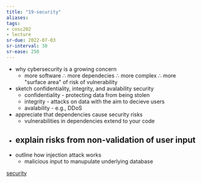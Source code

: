 ```yaml
---
title: "19-security"
aliases: 
tags: 
- cosc202
- lecture
sr-due: 2022-07-03
sr-interval: 30
sr-ease: 250
---
```


- why cybersecurity is a growing concern
	- more software ∴ more dependecies ∴ more complex ∴ more "surface area" of risk of vulnerability
- sketch confidentiality, integrity, and avalability security
	- confidentiality - protecting data from being stolen
	- integrity - attacks on data with the aim to decieve users
	- avalability - e.g., DDoS
- appreciate that dependencies cause security risks
	- vulnerabilities in dependencies extend to your code
- explain risks from non-validation of user input
	- 
- outline how injection attack works
	- malicious input to manupulate underlying database

[security](notes/security.md)